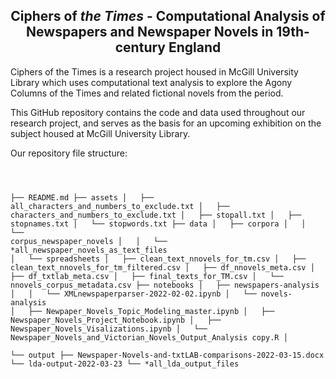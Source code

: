 <h2 style="text-align: center;">Ciphers of <em>the Times</em> - Computational Analysis of Newspapers and Newspaper Novels in 19th-century England</h2>
<p></p>
<p>Ciphers of the Times is a research project housed in McGill University Library which uses computational text analysis to explore the Agony Columns of the Times and related fictional novels from the period.</p>
<p>This GitHub repository contains the code and data used throughout our research project, and serves as the basis for an upcoming exhibition on the subject housed at McGill University Library.</p>
<p>Our repository file structure:</p>
<pre class="chroma" tabindex="0"><code class="language-markdown" data-lang="markdown">

├── README.md
├── assets
│   ├── all_characters_and_numbers_to_exclude.txt
│   ├── characters_and_numbers_to_exclude.txt
│   ├── stopall.txt
│   ├── stopnames.txt
│   └── stopwords.txt
├── data
│   ├── corpora
│   │   └── corpus_newspaper_novels
│   │       └── *all_newspaper_novels_as_text_files
│   └── spreadsheets
│       ├── clean_text_nnovels_for_tm.csv
│       ├── clean_text_nnovels_for_tm_filtered.csv
│       ├── df_nnovels_meta.csv
│       ├── df_txtlab_meta.csv
│       ├── final_texts_for_TM.csv
│       └── nnovels_corpus_metadata.csv
├── notebooks
│   ├── newspapers-analysis
│   │   └── XMLnewspaperparser-2022-02-02.ipynb
│   └── novels-analysis
│       ├── Newpaper_Novels_Topic_Modeling_master.ipynb
│       ├── Newspaper_Novels_Project_Notebook.ipynb
│       ├── Newspaper_Novels_Visalizations.ipynb
│       └── Newspaper_Novels_and_Victorian_Novels_Output_Analysis copy.R
│       
└── output
    ├── Newspaper-Novels-and-txtLAB-comparisons-2022-03-15.docx
    └── lda-output-2022-03-23
        └── *all_lda_output_files
</code>